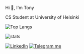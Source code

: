 Hi 👋, I'm Tony

CS Student at University of Helsinki



![Top Langs](https://github-readme-stats.vercel.app/api/top-langs/?username=lamtonylam&layout=compact&exclude_repo=opkh,koulu,lamtonylam)

![stats](https://github-readme-stats.vercel.app/api?username=lamtonylam&hide_rank=true&show_icons=true&hide=stars)



<p align="left">
    <a href="https://www.linkedin.com/in/lamtonylam" target="_blank"><img alt="LinkedIn" src="https://img.shields.io/badge/LinkedIn-0077B5?style=for-the-badge&logo=linkedin&logoColor=white"></a>
    <a href="https://telegram.me/tonymaatti" target="_blank"><img alt="Telegram me" src="https://img.shields.io/badge/Telegram-2CA5E0?style=for-the-badge&logo=telegram&logoColor=white"></a>
</p>


